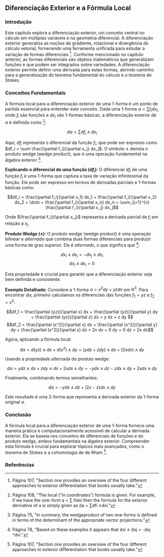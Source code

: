 ## Diferenciação Exterior e a Fórmula Local

### Introdução
Este capítulo explora a diferenciação exterior, um conceito central no cálculo em múltiplas variáveis e na geometria diferencial. A diferenciação exterior generaliza as noções de gradiente, rotacional e divergência do cálculo vetorial, fornecendo uma ferramenta unificada para estudar a variação de formas diferenciais [^107]. Conforme mencionado no capítulo anterior, as formas diferenciais são objetos matemáticos que generalizam funções e que podem ser integrados sobre variedades. A diferenciação exterior permite definir uma derivada para estas formas, abrindo caminho para a generalização do teorema fundamental do cálculo e o teorema de Stokes.

### Conceitos Fundamentais

A fórmula local para a diferenciação exterior de uma 1-forma é um ponto de partida essencial para entender este conceito. Dada uma 1-forma $\alpha = \sum f_i dx_i$, onde $f_i$ são funções e $dx_i$ são 1-formas básicas, a diferenciação exterior de $\alpha$ é definida como [^108]:

$$d\alpha = \sum df_i \wedge dx_i$$

Aqui, $df_i$ representa o diferencial da função $f_i$, que pode ser expresso como $df_i = \sum \frac{\partial f_i}{\partial x_j} dx_j$. O símbolo $\wedge$ denota o produto wedge (wedge product), que é uma operação fundamental na álgebra exterior [^75].

**Explicando o diferencial de uma função ($df_i$)**:
O diferencial $df_i$ de uma função $f_i$ é uma 1-forma que captura a taxa de variação infinitesimal da função. Ele pode ser expresso em termos de derivadas parciais e 1-formas básicas como:

$$df_i = \frac{\partial f_i}{\partial x_1} dx_1 + \frac{\partial f_i}{\partial x_2} dx_2 + \dots + \frac{\partial f_i}{\partial x_n} dx_n = \sum_{j=1}^{n} \frac{\partial f_i}{\partial x_j} dx_j$$

Onde $\frac{\partial f_i}{\partial x_j}$ representa a derivada parcial de $f_i$ em relação a $x_j$.

**Produto Wedge ($\wedge$)**:
O produto wedge (wedge product) é uma operação bilinear e *alternada* que combina duas formas diferenciais para produzir uma forma de grau superior. Ele é *alternado*, o que significa que [^78]:

$$dx_i \wedge dx_j = -dx_j \wedge dx_i$$
$$dx_i \wedge dx_i = 0$$

Esta propriedade é crucial para garantir que a diferenciação exterior seja bem definida e consistente.

**Exemplo Detalhado**:
Considere a 1-forma $\alpha = x^2 dy + yz dx$ em $\mathbb{R}^3$. Para encontrar $d\alpha$, primeiro calculamos os diferenciais das funções $f_1 = yz$ e $f_2 = x^2$:

$$df_1 = \frac{\partial (yz)}{\partial x} dx + \frac{\partial (yz)}{\partial y} dy + \frac{\partial (yz)}{\partial z} dz = y dz + z dy $$
$$df_2 = \frac{\partial (x^2)}{\partial x} dx + \frac{\partial (x^2)}{\partial y} dy + \frac{\partial (x^2)}{\partial z} dz = 2x dx + 0 dy + 0 dz = 2x dx$$

Agora, aplicando a fórmula local:

$$d\alpha = d(yz) \wedge dx + d(x^2) \wedge dy = (y dz + z dy) \wedge dx + (2x dx) \wedge dy$$

Usando a propriedade alternada do produto wedge:

$$d\alpha = y dz \wedge dx + z dy \wedge dx + 2x dx \wedge dy = -y dx \wedge dz - z dx \wedge dy + 2x dx \wedge dy$$

Finalmente, combinando termos semelhantes:

$$d\alpha = -y dx \wedge dz + (2x - z) dx \wedge dy$$

Este resultado é uma 2-forma que representa a derivada exterior da 1-forma original $\alpha$.

### Conclusão

A fórmula local para a diferenciação exterior de uma 1-forma fornece uma maneira prática e computacionalmente acessível de calcular a derivada exterior. Ela se baseia nos conceitos de diferenciais de funções e do produto wedge, ambos fundamentais na álgebra exterior. Compreender esta fórmula é crucial para explorar tópicos mais avançados, como o teorema de Stokes e a cohomologia de de Rham [^107].

### Referências
[^75]: Página 75, "In summary, the wedgeproduct of two one-forms is defined in terms of the determinant of the appropriate vector projections."
[^78]: Página 78, "Based on these examples it appears that dxi ∧ dxj = -dxj ^dxi."
[^107]: Página 107, "Section one provides an overview of the four different approaches to exterior differentiation that books usually take."
[^108]: Página 108, "The local (“in coordinates”) formula is given. For example, if we have the one-form a = ∑ fidxi then the formula for the exterior derivative of a is simply given as da = ∑dfi ∧dxi."
<!-- END -->